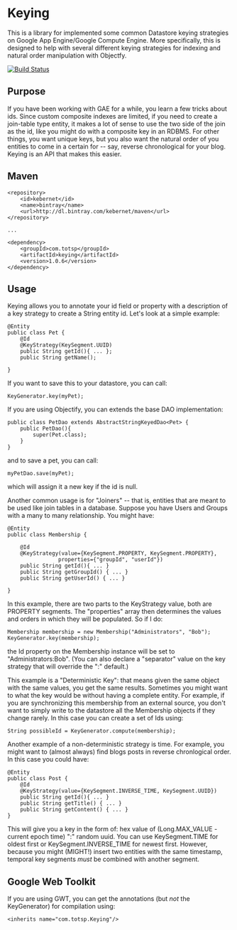 Keying
======

This is a library for implemented some common Datastore keying strategies on Google App Engine/Google Compute Engine.
More specifically, this is designed to help with several different keying strategies for indexing and natural order
manipulation with Objectfy.

[![Build Status](https://travis-ci.org/kebernet/keying.png?branch=master)](https://travis-ci.org/kebernet/keying)

Purpose
-------

If you have been working with GAE for a while, you learn a few tricks about ids. Since custom composite indexes are
limited, if you need to create a join-table type entity, it makes a lot of sense to use the two side of the join as
the id, like you might do with a composite key in an RDBMS. For other things, you want unique keys, but you also want
the natural order of you entities to come in a certain for -- say, reverse chronological for your blog. Keying is an
API that makes this easier.

Maven
-----

    <repository>
        <id>kebernet</id>
        <name>bintray</name>
        <url>http://dl.bintray.com/kebernet/maven</url>
    </repository>

    ...

    <dependency>
        <groupId>com.totsp</groupId>
        <artifactId>keying</artifactId>
        <version>1.0.6</version>
    </dependency>

Usage
-----

Keying allows you to annotate your id field or property with a description of a key strategy to create a String entity
id. Let's look at a simple example:


    @Entity
    public class Pet {
        @Id
        @KeyStrategy(KeySegment.UUID)
        public String getId(){ ... };
        public String getName();

    }

If you want to save this to your datastore, you can call:

    KeyGenerator.key(myPet);

If you are using Objectify, you can extends the base DAO implementation:

    public class PetDao extends AbstractStringKeyedDao<Pet> {
        public PetDao(){
            super(Pet.class);
        }
    }

and to save a pet, you can call:

    myPetDao.save(myPet);

which will assign it a new key if the id is null.

Another common usage is for "Joiners" -- that is, entities that are meant to be used like join tables in a database.
Suppose you have Users and Groups with a many to many relationship. You might have:

    @Entity
    public class Membership {

        @Id
        @KeyStrategy(value={KeySegment.PROPERTY, KeySegment.PROPERTY},
                    properties={"groupId", "userId"})
        public String getId(){ ... }
        public String getGroupId() { ... }
        public String getUserId() { ... }

    }

In this example, there are two parts to the KeyStrategy value, both are PROPERTY segments. The "properties" array
then determines the values and orders in which they will be populated. So if I do:

    Membership membership = new Membership("Administrators", "Bob");
    KeyGenerator.key(membership);

the Id property on the Membership instance will be set to "Administrators:Bob". (You can also declare a "separator" value
on the key strategy that will override the ":" default.)

This example is a "Deterministic Key": that means given the same object with the same values, you get the same results.
Sometimes you might want to what the key would be without having a complete entity. For example, if you are synchronizing
this membership from an external source, you don't want to simply write to the datastore all the Membership objects
if they change rarely. In this case you can create a set of Ids using:

    String possibleId = KeyGenerator.compute(membership);

Another example of a non-deterministic strategy is time. For example, you might want to (almost always) find blogs posts
in reverse chronlogical order. In this case you could have:

    @Entity
    public class Post {
        @Id
        @KeyStrategy(value={KeySegment.INVERSE_TIME, KeySegment.UUID})
        public String getId(){ ... }
        public String getTitle() { ... }
        public String getContent() { ... }
    }

This will give you a key in the form of: hex value of (Long.MAX_VALUE - current epoch time) ":" random uuid. You can use
KeySegment.TIME for oldest first or KeySegment.INVERSE_TIME for newest first. However, because you might (MIGHT!) insert
two entities with the same timestamp, temporal key segments *must* be combined with another segment.

Google Web Toolkit
------------------

If you are using GWT, you can get the annotations (but *not* the KeyGenerator) for compilation using:

    <inherits name="com.totsp.Keying"/>

